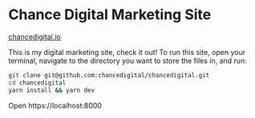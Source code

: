 # Chance Digital Marketing Site

[chancedigital.io](https://chancedigital.io)

This is my digital marketing site, check it out!
To run this site, open your terminal, navigate to the directory you want to store the files in, and run:

```bash
git clone git@github.com:chancedigital/chancedigital.git
cd chancedigital
yarn install && yarn dev
```

Open https://localhost:8000
